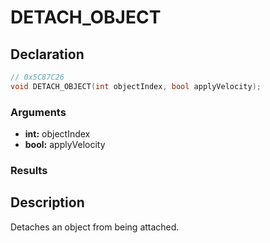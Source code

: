 # DETACH_OBJECT

## Declaration
```cpp
// 0x5C87C26
void DETACH_OBJECT(int objectIndex, bool applyVelocity);
```

### Arguments
- **int:** objectIndex
- **bool:** applyVelocity

### Results

## Description
Detaches an object from being attached.